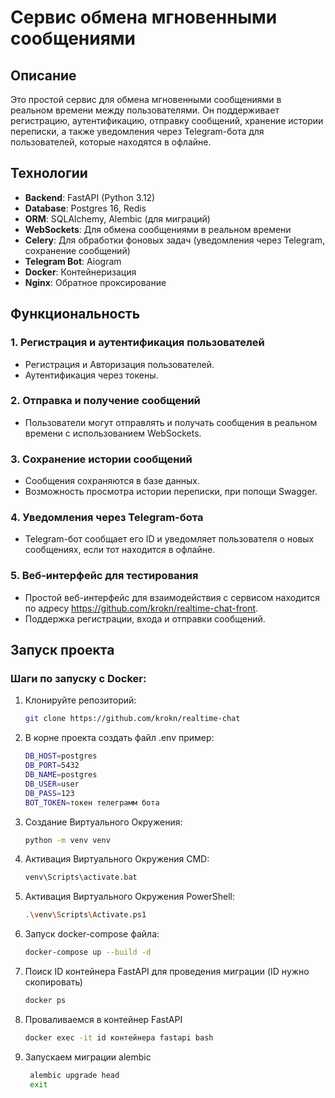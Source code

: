 # Сервис обмена мгновенными сообщениями

## Описание
Это простой сервис для обмена мгновенными сообщениями в реальном времени между пользователями. Он поддерживает регистрацию, аутентификацию, отправку сообщений, хранение истории переписки, а также уведомления через Telegram-бота для пользователей, которые находятся в офлайне.

## Технологии
- **Backend**: FastAPI (Python 3.12)
- **Database**: Postgres 16, Redis
- **ORM**: SQLAlchemy, Alembic (для миграций)
- **WebSockets**: Для обмена сообщениями в реальном времени
- **Celery**: Для обработки фоновых задач (уведомления через Telegram, сохранение сообщений)
- **Telegram Bot**: Aiogram
- **Docker**: Контейнеризация
- **Nginx**: Обратное проксирование

## Функциональность
### 1. Регистрация и аутентификация пользователей
- Регистрация и Авторизация пользователей.
- Аутентификация через токены.

### 2. Отправка и получение сообщений
- Пользователи могут отправлять и получать сообщения в реальном времени с использованием WebSockets.

### 3. Сохранение истории сообщений
- Сообщения сохраняются в базе данных.
- Возможность просмотра истории переписки, при попощи Swagger.

### 4. Уведомления через Telegram-бота
- Telegram-бот сообщает его ID и уведомляет пользователя о новых сообщениях, если тот находится в офлайне.

### 5. Веб-интерфейс для тестирования
- Простой веб-интерфейс для взаимодействия с сервисом находится по адресу https://github.com/krokn/realtime-chat-front.
- Поддержка регистрации, входа и отправки сообщений.

## Запуск проекта

### Шаги по запуску с Docker:
1. Клонируйте репозиторий:
   ```bash
   git clone https://github.com/krokn/realtime-chat

2. В корне проекта создать файл .env пример:
   ```bash
   DB_HOST=postgres
   DB_PORT=5432
   DB_NAME=postgres
   DB_USER=user
   DB_PASS=123
   BOT_TOKEN=токен телеграмм бота
   ```

3. Создание Виртуального Окружения:
    ```bash
    python -m venv venv

4. Активация Виртуального Окружения CMD:
    ```bash
    venv\Scripts\activate.bat

5. Активация Виртуального Окружения PowerShell:
    ```bash
    .\venv\Scripts\Activate.ps1
   
6. Запуск docker-compose файла:
    ```bash
    docker-compose up --build -d
   
7. Поиск ID контейнера FastAPI для проведения миграции (ID нужно скопировать)
    ```bash
    docker ps
   
8. Проваливаемся в контейнер FastAPI
    ```bash
    docker exec -it id контейнера fastapi bash

9. Запускаем миграции alembic
   ```bash
    alembic upgrade head
    exit